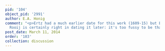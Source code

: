 ```yaml
---
pid: '104'
object_pid: '2991'
author: E.A. Honig
comment: "<p>Ertz had a much earlier date for this work (1609-15) but Brenninkmeijer-de
  Rooij is certainly right in dating it later: it's too fussy to be that early.</p>"
post_date: March 11, 2014
order: '103'
collection: discussion
---
```

